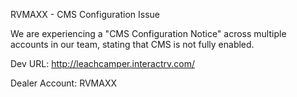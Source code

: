 RVMAXX - CMS Configuration Issue

We are experiencing a "CMS Configuration Notice" across multiple accounts in our team, stating that CMS is not fully enabled.


Dev URL: http://leachcamper.interactrv.com/


Dealer Account: RVMAXX